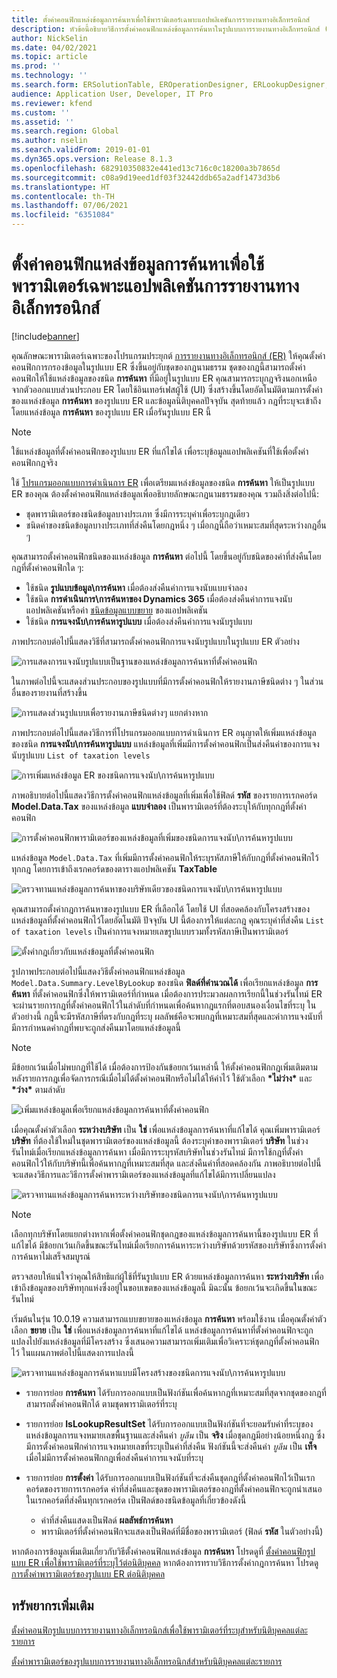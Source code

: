 ```yaml
---
title: ตั้งค่าคอนฟิกแหล่งข้อมูลการค้นหาเพื่อใช้พารามิเตอร์เฉพาะแอปพลิเคชันการรายงานทางอิเล็กทรอนิกส์
description: หัวข้อนี้อธิบายวิธีการตั้งค่าคอนฟิกแหล่งข้อมูลการค้นหาในรูปแบบการรายงานทางอิเล็กทรอนิกส์ (ER) เพื่อใช้พารามิเตอร์ที่ระบุไว้สำหรับแอปลิเคชันของ ER
author: NickSelin
ms.date: 04/02/2021
ms.topic: article
ms.prod: ''
ms.technology: ''
ms.search.form: ERSolutionTable, EROperationDesigner, ERLookupDesigner, ERComponentLookupStructureEditing
audience: Application User, Developer, IT Pro
ms.reviewer: kfend
ms.custom: ''
ms.assetid: ''
ms.search.region: Global
ms.author: nselin
ms.search.validFrom: 2019-01-01
ms.dyn365.ops.version: Release 8.1.3
ms.openlocfilehash: 682910350832e441ed13c716c0c18200a3b7865d
ms.sourcegitcommit: c08a9d19eed1df03f32442ddb65a2adf1473d3b6
ms.translationtype: HT
ms.contentlocale: th-TH
ms.lasthandoff: 07/06/2021
ms.locfileid: "6351084"
---
```

# <a name="configure-lookup-data-sources-to-use-er-application-specific-parameters"></a>ตั้งค่าคอนฟิกแหล่งข้อมูลการค้นหาเพื่อใช้พารามิเตอร์เฉพาะแอปพลิเคชันการรายงานทางอิเล็กทรอนิกส์ 

[!include[banner](../includes/banner.md)]

คุณลักษณะพารามิเตอร์เฉพาะของโปรแกรมประยุกต์ [การรายงานทางอิเล็กทรอนิกส์ (ER)](general-electronic-reporting.md) ให้คุณตั้งค่าคอนฟิกการกรองข้อมูลในรูปแบบ ER ซึ่งขึ้นอยู่กับชุดของกฎนามธรรม ชุดของกฎนี้สามารถตั้งค่าคอนฟิกให้ใช้แหล่งข้อมูลของชนิด **การค้นหา** ที่มีอยู่ในรูปแบบ ER คุณสามารถระบุกฎจริงนอกเหนือจากตัวออกแบบส่วนประกอบ ER โดยใช้อินเทอร์เฟสผู้ใช้ (UI) ซึ่งสร้างขึ้นโดยอัตโนมัติตามการตั้งค่าของแหล่งข้อมูล **การค้นหา** ของรูปแบบ ER และข้อมูลนิติบุคคลปัจจุบัน สุดท้ายแล้ว กฎที่ระบุจะเข้าถึงโดยแหล่งข้อมูล **การค้นหา** ของรูปแบบ ER เมื่อรันรูปแบบ ER นี้

> [!NOTE]
> ใช้แหล่งข้อมูลที่ตั้งค่าคอนฟิกของรูปแบบ ER ที่แก้ไขได้ เพื่อระบุข้อมูลแอปพลิเคชันที่ใช้เพื่อตั้งค่าคอนฟิกกฎจริง

ใช้ [โปรแกรมออกแบบการดําเนินการ ER](general-electronic-reporting.md#building-a-format-that-uses-a-data-model-as-a-base) เพื่อเตรียมแหล่งข้อมูลของชนิด **การค้นหา** ให้เป็นรูปแบบ ER ของคุณ ต้องตั้งค่าคอนฟิกแหล่งข้อมูลเพื่ออธิบายลักษณะกฎนามธรรมของคุณ รวมถึงสิ่งต่อไปนี้:

   - ชุดพารามิเตอร์ของชนิดข้อมูลบางประเภท ซึ่งมีการระบุค่าเพื่อระบุกฎเดียว
   - ชนิดค่าของชนิดข้อมูลบางประเภทที่ส่งคืนโดยกฎหนึ่ง ๆ เมื่อกฎนี้ถือว่าเหมาะสมที่สุดระหว่างกฎอื่น ๆ

คุณสามารถตั้งค่าคอนฟิกชนิดของแหล่งข้อมูล **การค้นหา** ต่อไปนี้ โดยขึ้นอยู่กับชนิดของค่าที่ส่งคืนโดยกฎที่ตั้งค่าคอนฟิกใด ๆ:

   - ใช้ชนิด **รูปแบบข้อมูล\การค้นหา** เมื่อต้องส่งคืนค่าการแจงนับแบบจำลอง
   - ใช้ชนิด **การดําเนินการ\การค้นหาของ Dynamics 365** เมื่อต้องส่งคืนค่าการแจงนับแอปพลิเคชันหรือค่า [ชนิดข้อมูลแบบขยาย](../extensibility/extensible-edts.md) ของแอปพลิเคชัน
   - ใช้ชนิด **การแจงนับ\การค้นหารูปแบบ** เมื่อต้องส่งคืนค่าการแจงนับรูปแบบ

ภาพประกอบต่อไปนี้แสดงวิธีที่สามารถตั้งค่าคอนฟิกการแจงนับรูปแบบในรูปแบบ ER ตัวอย่าง

   ![การแสดงการแจงนับรูปแบบเป็นฐานของแหล่งข้อมูลการค้นหาที่ตั้งค่าคอนฟิก](./media/er-lookup-data-sources-img1.gif)

ในภาพต่อไปนี้จะแสดงส่วนประกอบของรูปแบบที่มีการตั้งค่าคอนฟิกให้รายงานภาษีชนิดต่าง ๆ ในส่วนอื่นของรายงานที่สร้างขึ้น

   ![การแสดงส่วนรูปแบบเพื่อรายงานภาษีชนิดต่างๆ แยกต่างหาก](./media/er-lookup-data-sources-img2.png)

ภาพประกอบต่อไปนี้แสดงวิธีการที่โปรแกรมออกแบบการดําเนินการ ER อนุญาตให้เพิ่มแหล่งข้อมูลของชนิด **การแจงนับ\การค้นหารูปแบบ**  แหล่งข้อมูลที่เพิ่มมีการตั้งค่าคอนฟิกเป็นส่งคืนค่าของการแจงนับรูปแบบ `List of taxation levels`

   ![การเพิ่มแหล่งข้อมูล ER ของชนิดการแจงนับ\การค้นหารูปแบบ](./media/er-lookup-data-sources-img3.gif)

ภาพอธิบายต่อไปนี้แสดงวิธีการตั้งค่าคอนฟิกแหล่งข้อมูลที่เพิ่มเพื่อใช้ฟิลด์ **รหัส** ของรายการเรกคอร์ด **Model.Data.Tax** ของแหล่งข้อมูล **แบบจำลอง** เป็นพารามิเตอร์ที่ต้องระบุให้กับทุกกฎที่ตั้งค่าคอนฟิก

![การตั้งค่าคอนฟิกพารามิเตอร์ของแหล่งข้อมูลที่เพิ่มของชนิดการแจงนับ\การค้นหารูปแบบ](./media/er-lookup-data-sources-img4.gif)

แหล่งข้อมูล `Model.Data.Tax` ที่เพิ่มมีการตั้งค่าคอนฟิกให้ระบุรหัสภาษีให้กับกฎที่ตั้งค่าคอนฟิกไว้ทุกกฎ โดยการเข้าถึงเรกคอร์ดของตารางแอปพลิเคชัน **TaxTable**

   ![ตรวจทานแหล่งข้อมูลการค้นหาของบริษัทเดียวของชนิดการแจงนับ\การค้นหารูปแบบ](./media/er-lookup-data-sources-img5.gif)

คุณสามารถตั้งค่ากฎการค้นหาของรูปแบบ ER ที่เลือกได้ โดยใช้ UI ที่สอดคล้องกับโครงสร้างของแหล่งข้อมูลที่ตั้งค่าคอนฟิกไว้โดยอัตโนมัติ ปัจจุบัน UI นี้ต้องการให้แต่ละกฎ คุณระบุค่าที่ส่งคืน `List of taxation levels` เป็นค่าการแจงหมายเลขรูปแบบรวมทั้งรหัสภาษีเป็นพารามิเตอร์

   ![ตั้งค่ากฎเกี่ยวกับแหล่งข้อมูลที่ตั้งค่าคอนฟิก](./media/er-lookup-data-sources-img6.gif)

รูปภาพประกอบต่อไปนี้แสดงวิธีตั้งค่าคอนฟิกแหล่งข้อมูล `Model.Data.Summary.LevelByLookup` ของชนิด **ฟิลด์ที่คํานวณได้** เพื่อเรียกแหล่งข้อมูล **การค้นหา** ที่ตั้งค่าคอนฟิกซึ่งให้พารามิเตอร์ที่กําหนด เมื่อต้องการประมวลผลการเรียกนี้ในช่วงรันไทม์ ER จะผ่านรายการกฎที่ตั้งค่าคอนฟิกไว้ในลำดับที่กําหนดเพื่อค้นหากฎแรกที่ตอบสนองเงื่อนไขที่ระบุ ในตัวอย่างนี้ กฎนี้จะมีรหัสภาษีที่ตรงกับกฎที่ระบุ ผลลัพธ์คือจะพบกฎที่เหมาะสมที่สุดและค่าการแจงนับที่มีการกำหนดค่ากฏที่พบจะถูกส่งคืนมาโดยแหล่งข้อมูลนี้

> [!NOTE]
> มีข้อยกเว้นเมื่อไม่พบกฎที่ใช้ได้ เมื่อต้องการป้องกันข้อยกเว้นเหล่านี้ ให้ตั้งค่าคอนฟิกกฎเพิ่มเติมตามหลังรายการกฎเพื่อจัดการกรณีเมื่อไม่ได้ตั้งค่าคอนฟิกหรือไม่ได้ให้ค่าไว้ ใช้ตัวเลือก **\*ไม่ว่าง\*** และ **\*ว่าง\*** ตามลำดับ  
>
> ![เพิ่มแหล่งข้อมูลเพื่อเรียกแหล่งข้อมูลการค้นหาที่ตั้งค่าคอนฟิก](./media/er-lookup-data-sources-img7.png)

เมื่อคุณตั้งค่าตัวเลือก **ระหว่างบริษัท** เป็น **ใช่** เพื่อแหล่งข้อมูลการค้นหาที่แก้ไขได้ คุณเพิ่มพารามิเตอร์ **บริษัท** ที่ต้องใช้ใหม่ในชุดพารามิเตอร์ของแหล่งข้อมูลนี้ ต้องระบุค่าของพารามิเตอร์ **บริษัท** ในช่วงรันไทม์เมื่อเรียกแหล่งข้อมูลการค้นหา เมื่อมีการระบุรหัสบริษัทในช่วงรันไทม์ มีการใช้กฎที่ตั้งค่าคอนฟิกไว้ให้กับบริษัทนี้เพื่อค้นหากฎที่เหมาะสมที่สุด และส่งคืนค่าที่สอดคล้องกัน ภาพอธิบายต่อไปนี้จะแสดงวิธีการและวิธีการตั้งค่าพารามิเตอร์ของแหล่งข้อมูลที่แก้ไขได้มีการเปลี่ยนแปลง

   ![ตรวจทานแหล่งข้อมูลการค้นหาระหว่างบริษัทของชนิดการแจงนับ\การค้นหารูปแบบ](./media/er-lookup-data-sources-img8.gif)

> [!NOTE]
> เลือกทุกบริษัทโดยแยกต่างหากเพื่อตั้งค่าคอนฟิกชุดกฎของแหล่งข้อมูลการค้นหานี้ของรูปแบบ ER ที่แก้ไขได้ มีข้อยกเว้นเกิดขึ้นขณะรันไทม์เมื่อเรียกการค้นหาระหว่างบริษัทด้วยรหัสของบริษัทซึ่งการตั้งค่าการค้นหาไม่เสร็จสมบูรณ์
>
> ตรวจสอบให้แน่ใจว่าคุณให้สิทธิแก่ผู้ใช้ที่รันรูปแบบ ER ด้วยแหล่งข้อมูลการค้นหา **ระหว่างบริษัท** เพื่อเข้าถึงข้อมูลของบริษัททุกแห่งซึ่งอยู่ในขอบเขตของแหล่งข้อมูลนี้ มิฉะนั้น ข้อยกเว้นจะเกิดขึ้นในขณะรันไทม์

เริ่มต้นในรุ่น 10.0.19 ความสามารถแบบขยายของแหล่งข้อมูล **การค้นหา** พร้อมใช้งาน เมื่อคุณตั้งค่าตัวเลือก **ขยาย** เป็น **ใช่** เพื่อแหล่งข้อมูลการค้นหาที่แก้ไขได้ แหล่งข้อมูลการค้นหาที่ตั้งค่าคอนฟิกจะถูกแปลงไปยังแหล่งข้อมูลที่มีโครงสร้าง ซึ่งเสนอความสามารถเพิ่มเติมเพื่อวิเคราะห์ชุดกฎที่ตั้งค่าคอนฟิกไว้ ในแผนภาพต่อไปนี้แสดงการแปลงนี้

   ![ตรวจทานแหล่งข้อมูลการค้นหาแบบมีโครงสร้างของชนิดการแจงนับ\การค้นหารูปแบบ](./media/er-lookup-data-sources-img9.gif)

- รายการย่อย **การค้นหา** ได้รับการออกแบบเป็นฟังก์ชันเพื่อค้นหากฎที่เหมาะสมที่สุดจากชุดของกฎที่สามารถตั้งค่าคอนฟิกได้ ตามชุดพารามิเตอร์ที่ระบุ
- รายการย่อย **IsLookupResultSet** ได้รับการออกแบบเป็นฟังก์ชันที่จะยอมรับค่าที่ระบุของแหล่งข้อมูลการแจงหมายเลขพื้นฐานและส่งคืนค่า *บูลีน* เป็น **จริง** เมื่อชุดกฎมีอย่างน้อยหนึ่งกฎ ซึ่งมีการตั้งค่าคอนฟิกค่าการแจงหมายเลขที่ระบุเป็นค่าที่ส่งคืน ฟังก์ชันนี้จะส่งคืนค่า *บูลีน* เป็น **เท็จ** เมื่อไม่มีการตั้งค่าคอนฟิกกฎเพื่อส่งคืนค่าการแจงนับที่ระบุ
- รายการย่อย **การตั้งค่า** ได้รับการออกแบบเป็นฟังก์ชันที่จะส่งคืนชุดกฎที่ตั้งค่าคอนฟิกไว้เป็นเรกคอร์ดของรายการเรกคอร์ด ค่าที่ส่งคืนและชุดของพารามิเตอร์ของกฎที่ตั้งค่าคอนฟิกจะถูกนําเสนอในเรกคอร์ดที่ส่งคืนทุกเรกคอร์ด เป็นฟิลด์ของชนิดข้อมูลที่เกี่ยวข้องดังนี้

    - ค่าที่ส่งคืนแสดงเป็นฟิลด์ **ผลลัพธ์การค้นหา**
    - พารามิเตอร์ที่ตั้งค่าคอนฟิกจะแสดงเป็นฟิลด์ที่มีชื่อของพารามิเตอร์ (ฟิลด์ **รหัส** ในตัวอย่างนี้)

หากต้องการข้อมูลเพิ่มเติมเกี่ยวกับวิธีตั้งค่าคอนฟิกแหล่งข้อมูล **การค้นหา** โปรดดูที่ [ตั้งค่าคอนฟิกรูปแบบ ER เพื่อใช้พารามิเตอร์ที่ระบุไว้ต่อนิติบุคคล](er-app-specific-parameters-configure-format.md) หากต้องการทราบวิธีการตั้งค่ากฎการค้นหา โปรดดู [การตั้งค่าพารามิเตอร์ของรูปแบบ ER ต่อนิติบุคคล](er-app-specific-parameters-set-up.md)

## <a name="additional-resources"></a>ทรัพยากรเพิ่มเติม

[ตั้งค่าคอนฟิกรูปแบบการรายงานทางอิเล็กทรอนิกส์เพื่อใช้พารามิเตอร์ที่ระบุสำหรับนิติบุคคลแต่ละรายการ](er-app-specific-parameters-configure-format.md)

[ตั้งค่าพารามิเตอร์ของรูปแบบการรายงานทางอิเล็กทรอนิกส์สำหรับนิติบุคคลแต่ละรายการ](er-app-specific-parameters-set-up.md)
